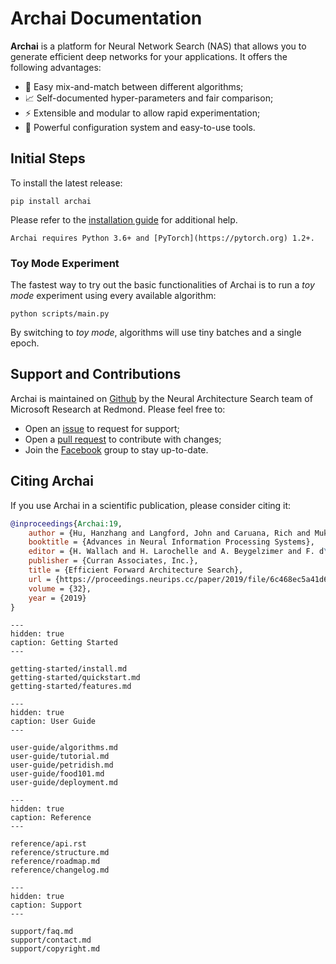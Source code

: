 # Archai Documentation

**Archai** is a platform for Neural Network Search (NAS) that allows you to generate efficient deep networks for your applications. It offers the following advantages:

* 🔬 Easy mix-and-match between different algorithms;
* 📈 Self-documented hyper-parameters and fair comparison;
* ⚡ Extensible and modular to allow rapid experimentation;
* 📂 Powerful configuration system and easy-to-use tools.

## Initial Steps

To install the latest release:

```terminal
pip install archai
```

Please refer to the [installation guide](getting-started/install.md) for additional help.

```{note}
Archai requires Python 3.6+ and [PyTorch](https://pytorch.org) 1.2+.
```

### Toy Mode Experiment

The fastest way to try out the basic functionalities of Archai is to run a *toy mode* experiment using every available algorithm:

```terminal
python scripts/main.py
```

By switching to *toy mode*, algorithms will use tiny batches and a single epoch.

## Support and Contributions

Archai is maintained on [Github](https://github.com/microsoft/archai) by the Neural Architecture Search team of Microsoft Research at Redmond. Please feel free to:

* Open an [issue](https://github.com/microsoft/archai/issues) to request for support;
* Open a [pull request](https://github.com/microsoft/archai/pulls) to contribute with changes;
* Join the [Facebook](https://www.facebook.com/groups/1133660130366735) group to stay up-to-date.

## Citing Archai

If you use Archai in a scientific publication, please consider citing it:

```bibtex
@inproceedings{Archai:19,
    author = {Hu, Hanzhang and Langford, John and Caruana, Rich and Mukherjee, Saurajit and Horvitz, Eric J and Dey, Debadeepta},
    booktitle = {Advances in Neural Information Processing Systems},
    editor = {H. Wallach and H. Larochelle and A. Beygelzimer and F. d\textquotesingle Alch\'{e}-Buc and E. Fox and R. Garnett},
    publisher = {Curran Associates, Inc.},
    title = {Efficient Forward Architecture Search},
    url = {https://proceedings.neurips.cc/paper/2019/file/6c468ec5a41d65815de23ec1d08d7951-Paper.pdf},
    volume = {32},
    year = {2019}
}
```

```{toctree}
---
hidden: true
caption: Getting Started
---

getting-started/install.md
getting-started/quickstart.md
getting-started/features.md
```

```{toctree}
---
hidden: true
caption: User Guide
---

user-guide/algorithms.md
user-guide/tutorial.md
user-guide/petridish.md
user-guide/food101.md
user-guide/deployment.md
```

```{toctree}
---
hidden: true
caption: Reference
---

reference/api.rst
reference/structure.md
reference/roadmap.md
reference/changelog.md
```

```{toctree}
---
hidden: true
caption: Support
---

support/faq.md
support/contact.md
support/copyright.md
```